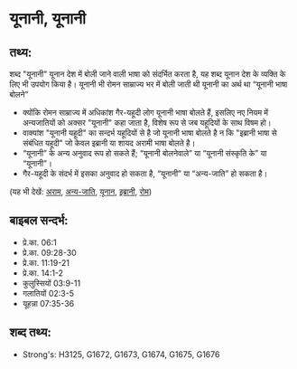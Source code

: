 # यूनानी, यूनानी #

## तथ्य: ##

शब्द "यूनानी" यूनान देश में बोली जाने वाली भाषा को संदर्भित करता है, यह शब्द यूनान देश के व्यक्ति के लिए भी उपयोग किया है।  यूनानी भी रोमन साम्राज्य भर में बोली जाती थी यूनानी का अर्थ था “यूनानी भाषा बोलने”

* क्योंकि रोमन साम्राज्य में अधिकांश गैर-यहूदी लोग यूनानी भाषा बोलते हैं, इसलिए नए नियम में अन्यजातियों को अक्सर "यूनानी" कहा जाता है, विशेष रूप से जब यहूदियों के साथ विषम हो।
* वाक्यांश "यूनानी यहूदी" का सन्दर्भ यहूदियों से है जो यूनानी भाषा बोलते है न कि "इब्रानी भाषा से संबंधित यहूदी" जो केवल इब्रानी या शायद अरामी भाषा बोलते है।
* “यूनानी” के अन्य अनुवाद रूप हो सकते हैं; “यूनानी बोलनेवाले” या “यूनानी संस्कृति के” या “यूनानी”।
* गैर-यहूदी के संदर्भ में इसका अनुवाद हो सकता है, “यूनानी” या “अन्य-जाति” हो सकता है।

(यह भी देखें: [अराम](../aram.md), [अन्य-जाति](../gentile.md), [यूनान](../greece.md), [इब्रानी](../hebrew.md), [रोम](../rome.md))

## बाइबल सन्दर्भ: ##

* प्रे.का. 06:1
* प्रे.का. 09:28-30
* प्रे.का. 11:19-21
* प्रे.का. 14:1-2
* कुलुस्सियों 03:9-11
* गलातियों 02:3-5
* यूहन्ना 07:35-36

## शब्द तथ्य: ##

* Strong's: H3125, G1672, G1673, G1674, G1675, G1676
